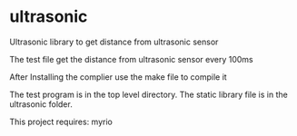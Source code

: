 # ultrasonic
Ultrasonic library to get distance from ultrasonic sensor

The test file get the distance from ultrasonic sensor every 100ms

After Installing the complier use the make file to compile it

The test program is in the top level directory. 
The static library file is in the ultrasonic folder.

This project requires:
myrio
